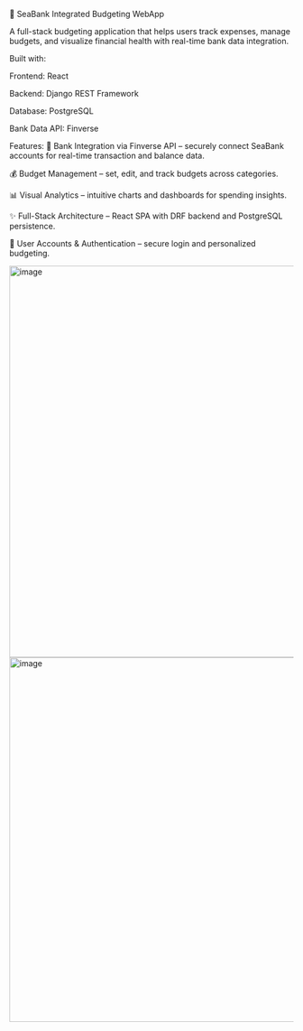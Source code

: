 🌊 SeaBank Integrated Budgeting WebApp

A full-stack budgeting application that helps users track expenses, manage budgets, and visualize financial health with real-time bank data integration.

Built with:

Frontend: React

Backend: Django REST Framework

Database: PostgreSQL

Bank Data API: Finverse

Features:
🔗 Bank Integration via Finverse API – securely connect SeaBank accounts for real-time transaction and balance data.

💰 Budget Management – set, edit, and track budgets across categories.

📊 Visual Analytics – intuitive charts and dashboards for spending insights.

✨ Full-Stack Architecture – React SPA with DRF backend and PostgreSQL persistence.

👥 User Accounts & Authentication – secure login and personalized budgeting.

<img width="971" height="694" alt="image" src="https://github.com/user-attachments/assets/9c25a7e4-d010-4559-a16f-b543ab26cd9c" />

<img width="893" height="646" alt="image" src="https://github.com/user-attachments/assets/f42aa02d-23c8-4b34-883f-869138138af9" />

